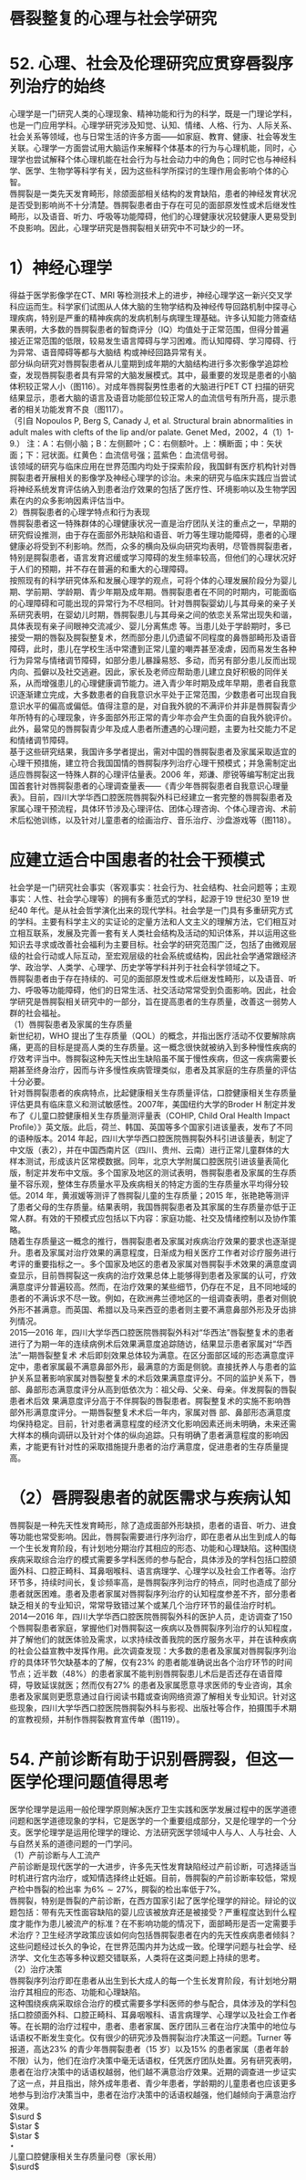 # 唇裂整复的心理与社会学研究  
# 52. 心理、社会及伦理研究应贯穿唇裂序列治疗的始终  
心理学是一门研究人类的心理现象、精神功能和行为的科学，既是一门理论学科，也是一门应用学科。心理学研究涉及知觉、认知、情绪、人格、行为、人际关系、社会关系等领域，也与日常生活的许多方面——如家庭、教育、健康、社会等发生关联。心理学一方面尝试用大脑运作来解释个体基本的行为与心理机能，同时，心理学也尝试解释个体心理机能在社会行为与社会动力中的角色；同时它也与神经科学、医学、生物学等科学有关，因为这些科学所探讨的生理作用会影响个体的心智。  
唇腭裂是一类先天发育畸形，除颌面部相关结构的发育缺陷，患者的神经发育状况是否受到影响尚不十分清楚。唇腭裂患者由于存在可见的面部原发性或术后继发性畸形，以及语音、听力、呼吸等功能障碍，他们的心理健康状况较健康人更易受到不良影响。因此，心理学研究是唇腭裂相关研究中不可缺少的一环。  
# 1）神经心理学  
得益于医学影像学在CT、MRI 等检测技术上的进步，神经心理学这一新兴交叉学科应运而生。科学家们试图从人体大脑的生物学结构及神经传导回路机制中探寻心理疾病，特别是严重的精神疾病的发病机制与病理生理基础。许多认知能力筛查结果表明，大多数的唇腭裂患者的智商评分（IQ）均值处于正常范围，但得分普遍接近正常范围的低限，较易发生语言障碍与学习困难。而认知障碍、学习障碍、行为异常、语音障碍等都与大脑结 构或神经回路异常有关。  
部分纵向研究对唇腭裂患者从儿童期到成年期的大脑结构进行多次影像学追踪检查，发现唇腭裂患者具有异常的大脑发展模式。其中，最重要的发现是患者的小脑体积较正常人小（图116）。对成年唇腭裂男性患者的大脑进行PET CT 扫描的研究结果显示，患者大脑的语言及语音功能部位较正常人的血流信号有所升高，提示患者的相关功能发育不良（图117）。  
（引自 Nopoulos P, Berg S, Canady J, et al. Structural brain abnormalities in adult males with clefts of the  lip and/or palate. Genet Med，2002，4（1）1-9.） 注：A：右侧小脑；B：左侧颞叶；C：右侧额叶。上：横断面；中：矢状面；下：冠状面。红黄色：血流信号强；蓝紫色：血流信号弱。  
该领域的研究与临床应用在世界范围内均处于探索阶段，我国鲜有医疗机构针对唇腭裂患者开展相关的影像学及神经心理学的诊治。未来的研究与临床实践应当尝试将神经系统发育评估纳入到患者治疗效果的包括了医疗性、环境影响以及生物学因素在内的众多影响因素评估当中。  
2）唇腭裂患者的心理学特点和行为表现  
唇腭裂患者这一特殊群体的心理健康状况一直是治疗团队关注的重点之一，早期的研究假设推测，由于存在面部外形缺陷和语音、听力等生理功能障碍，患者的心理健康必将受到不利影响。然而，众多的横向及纵向研究均表明，尽管唇腭裂患者，特别是腭裂患者，语言发育迟缓或学习障碍的发生频率较高，但他们的心理状况好于人们的预期，并不存在普遍的和重大的心理障碍。  
按照现有的科学研究体系和发展心理学的观点，可将个体的心理发展阶段分为婴儿期、学前期、学龄期、青少年期及成年期。唇腭裂患者在不同的时期内，可能面临的心理障碍和可能出现的异常行为不尽相同。针对唇腭裂婴幼儿与其母亲的亲子关系研究表明，在婴幼儿时期，唇腭裂患儿与其母亲之间的依恋关系常出现失和谐，具体表现有亲子间眼神交流减少、婴儿分离焦虑 等。当患儿处于学龄期时，多已接受一期的唇裂及腭裂整复术，然而部分患儿仍遗留不同程度的鼻唇部畸形及语音障碍，此时，患儿在学校生活中常遭到正常儿童的嘲弄甚至凌虐，因而易发生各种行为异常与情绪调节障碍，如部分患儿暴躁易怒、多动，而另有部分患儿反而出现内向、孤僻以及社交逃避。因此，家长及老师应帮助患儿建立良好积极的同伴关系，从而增强患儿的心理健康调节能力。进入青少年时期及成年早期，患者自我意识逐渐建立完成，大多数患者的自我意识水平处于正常范围，少数患者可出现自我意识水平的偏高或偏低。值得注意的是，对自我外貌的不满评价并非是唇腭裂青少年所特有的心理现象，许多面部外形正常的青少年亦会产生负面的自我外貌评价。此外，最常见的唇腭裂青少年及成人患者所遭遇的心理问题，主要为社交能力不足和情绪调节障碍。  
基于这些研究结果，我国许多学者提出，需对中国的唇腭裂患者及家属采取适宜的心理干预措施，建立符合我国国情的唇腭裂序列治疗心理干预模式；并急需制定出适应唇腭裂这一特殊人群的心理评估量表。2006 年，郑谦、廖锐等编写制定出我国首套针对唇腭裂患者的心理调查量表——《青少年唇腭裂患者自我意识心理量表》。目前，四川大学华西口腔医院唇腭裂外科已经建立一套完整的唇腭裂患者及家属心理干预流程，具体环节涉及心理评估、团体心理咨询、个体心理咨询、术前术后松弛训练，以及针对儿童患者的绘画治疗、音乐治疗、沙盘游戏等（图118）。  
#  应建立适合中国患者的社会干预模式  
社会学是一门研究社会事实（客观事实：社会行为、社会结构、社会问题等；主观事实：人性、社会学心理等）的拥有多重范式的学科，起源于19 世纪30 至19 世纪40 年代。是从社会哲学演化出来的现代学科。社会学是一门具有多重研究方式的学科。主要有科学主义的实证论的定量方法和人文主义的理解方法，它们相互对立相互联系，发展及完善一套有关人类社会结构及活动的知识体系，并以运用这些知识去寻求或改善社会福利为主要目标。社会学的研究范围广泛，包括了由微观层级的社会行动或人际互动，至宏观层级的社会系统或结构，因此社会学通常跟经济学、政治学、人类学、心理学、历史学等学科并列于社会科学领域之下。  
唇腭裂患者由于存在持续的、可见的面部原发性或术后继发性畸形，以及语音、听力、呼吸等功能障碍，他们的日常生活、社交活动常常受到负面影响。因此，社会学研究是唇腭裂相关研究中的一部分，旨在提高患者的生存质量，改善这一弱势人群的社会福祉。  
（1）唇腭裂患者及家属的生存质量  
新世纪初，WHO 提出了生存质量（QOL）的概念，并指出医疗活动不仅要解除病痛，更高的目标是提高人类的生存质量。这一概念很快就被纳入到多种慢性疾病的疗效考评当中。唇腭裂这种先天性出生缺陷虽不属于慢性疾病，但这一疾病需要长期甚至终身治疗，因而与许多慢性疾病管理类似，患者及其家庭的生存质量的评估十分必要。  
针对唇腭裂患者的疾病特点，比起健康相关生存质量评估，口腔健康相关生存质量评估更具有临床意义和测试敏感性。2007年，美国纽约大学的Broder H 制定并发布了《儿童口腔健康相关生存质量测评量表（COHIP, Child Oral Health Impact Proﬁle）》英文版。此后，荷兰、韩国、英国等多个国家引进该量表，发布了不同的语种版本。2014 年起，四川大学华西口腔医院唇腭裂外科引进该量表，制定了中文版（表2），并在中国西南片区（四川、贵州、云南）进行正常儿童群体的大样本测试，形成该片区常模数据。同年，北京大学附属口腔医院引进该量表简化版，制定并发布中文版。多个国家及地区的测试表明，唇腭裂患者及家属的生存质量不容乐观，整体生存质量水平及疾病相关的特定方面的生存质量水平均得分较低。2014 年，黄淑媛等测评了唇腭裂儿童的生存质量；2015 年，张艳艳等测评了患者父母的生存质量。结果表明，我国唇腭裂患者及其家属的生存质量亦低于正常人群。有效的干预模式应包括以下内容：家庭功能、社交及情绪控制以及协作策略。  
随着生存质量这一概念的推行，唇腭裂患者及家属对疾病治疗效果的要求也逐渐提升。患者及家属对治疗效果的满意程度，日渐成为相关医疗工作者对诊疗服务进行考评的重要指标之一。多个国家及地区的患者及家属对唇腭裂手术效果的满意度调查显示，目前唇腭裂这一疾病的治疗效果总体上能够得到患者及家属的认可，疗效满意度评分普遍较高。然而，在治疗效果的某些细节，仍存在不足，且不同地域的患者的不满诉求不尽一致。例如，在欧洲弗兰德地区的一组调查表明，患者对侧貌外形不甚满意。而英国、希腊以及马来西亚的患者则主要不满意鼻部外形及牙齿排列情况。  
2015—2016 年，四川大学华西口腔医院唇腭裂外科对“华西法”唇裂整复术的患者进行了为期一年的连续病例术后效果满意度追踪随访，结果显示患者家属对“华西法”一期唇裂整复术 术后即刻效果总体较为满意。在区分面部区域的形态满意度评定中，患者家属最不满意鼻部外形，最满意的方面是侧貌。直接抚养人与患者的监护关系显著影响家属对唇裂整复术的术后效果满意度评分。不同的监护关系下，唇部、鼻部形态满意度评分从高到低依次为：祖父母、父亲、母亲。伴发腭裂的唇裂患者术后效 果满意度评分高于不伴腭裂的唇裂患者。腭裂整复术的实施不影响唇部外形满意度评分。一期唇裂整复术术后一年内，家属对唇 部、鼻部形态满意度均保持稳定。目前，针对患者满意程度的经济文化影响因素还尚未明确，未来还需大样本的横向调研以及针对个体的纵向追踪。只有明确了患者满意程度的影响因素，才能更有针对性的采取措施提升患者的治疗满意度，促进患者的生存质量提高。  
# （2）唇腭裂患者的就医需求与疾病认知  
唇腭裂是一种先天性发育畸形，除了造成面部外形缺损，患者的语音、听力、进食等功能也常受影响。因此，唇腭裂需要进行序列治疗，即在患者从出生到成人的每一个生长发育阶段，有计划地分期治疗其相应的形态、功能和心理缺陷。这种围绕疾病采取综合治疗的模式需要多学科医师的参与配合，具体涉及的学科包括口腔颌面外科、口腔正畸科、耳鼻咽喉科、语言病理学、心理学以及社会工作者等。治疗环节多，持续时间长，复诊频率高，是唇腭裂序列治疗的特点，同时也造成了部分患者就医困难。患者及患者家属对唇腭裂序列治疗的认知程度参差不齐，部分患者缺乏相关的专业知识，常常导致错过某个或某几个治疗环节的最佳治疗时机。  
2014—2016 年，四川大学华西口腔医院唇腭裂外科的医护人员，走访调查了150 个唇腭裂患者家庭，掌握他们对唇腭裂这一疾病以及唇腭裂序列治疗的认知程度，并了解他们的就医体验及需求，以求持续改善我院的医疗服务水平，并在该种疾病的社会公益宣教中发挥作用。此次调查发现：大多数的患者及家属对唇腭裂序列治疗的具体环节欠缺基本的了解，仅有$23\%$ 的患者能准确说出各个治疗环节的时间节点；近半数（$48\%$）的患者家属不能判别唇腭裂患儿术后是否还存在语音障碍，导致延误就医；然而仅有$27\%$ 的患者及家属愿意寻求医师的专业咨询，其余患者及家属则更愿意通过自行阅读书籍或查询网络资源了解相关专业知识。针对这些现象，四川大学华西口腔医院唇腭裂外科与影视、出版社等合作，拍摄围手术期的宣教视频，并制作唇腭裂教育宣传单（图119）。  
# 54. 产前诊断有助于识别唇腭裂，但这一医学伦理问题值得思考  
医学伦理学是运用一般伦理学原则解决医疗卫生实践和医学发展过程中的医学道德问题和医学道德现象的学科，它是医学的一个重要组成部分，又是伦理学的一个分支。医学伦理学是运用伦理学的理论、方法研究医学领域中人与人、人与社会、人与自然关系的道德问题的一门学问。  
（1）产前诊断与人工流产  
产前诊断是现代医学的一大进步，许多先天性发育缺陷经过产前诊断，可选择适当时机进行宫内治疗，或知情选择终止妊娠。目前，唇腭裂的产前诊断率较低，常规产检中唇裂的检出率 为$6\%\sim27\%$，腭裂的检出率低于$7\%$。  
唇腭裂，特别是唇裂的产前诊断，在西方国家引起了医学伦理学的辩论。辩论的议题包括：带有先天性面容缺陷的婴儿应该被放弃还是被接受？严重程度达到什么程度才能作为患儿被流产的标准？在不影响功能的情况下，面部畸形是否一定需要手术治疗？卫生经济学政策应该如何向包括唇腭裂患者在内的先天性疾病患者倾斜？这些问题经过长久的争论，在世界范围内并为达成一致。伦理学问题与社会学、经济学、文化生态等多种议题交错联系，人类将在这类问题上持续的思考。  
（2）治疗决策  
唇腭裂序列治疗即在患者从出生到长大成人的每一个生长发育阶段，有计划地分期治疗其相应的形态、功能和心理缺陷。  
这种围绕疾病采取综合治疗的模式需要多学科医师的参与配合，具体涉及的学科包括口腔颌面外科、口腔正畸科、耳鼻咽喉科、语言病理学、心理学以及社会工作者等。在长期的治疗过程中，患者、患者家属、医疗团队三者在治疗决策中的地位与话语权不断发生变化。仅有很少的研究涉及唇腭裂治疗决策这一问题。Turner 等报道，高达$23\%$ 的青少年唇腭裂患者（15 岁）以及$15\%$ 的患者家属（患者年龄不限）认为，他们在治疗决策中毫无话语权，任凭医疗团队处置。另有研究表明，患者在治疗决策中的话语权越弱，他们越不满意治疗效果。近期的调查进一步证实了这一点，并且指出，除外成年患者、青少年患者，学龄期的儿童患者也应该更多地参与到治疗决策当中，患者在治疗决策中的话语权越强，他们越倾向于满意治疗效果。  
$\surd
$  
$\star
$  
$\star
$  
$\star$  
儿童口腔健康相关生存质量问卷（家长用）  
$\surd$  
